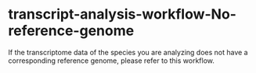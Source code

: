 # transcript-analysis-workflow-No-reference-genome
If the transcriptome data of the species you are analyzing does not have a corresponding reference genome, please refer to this workflow.
